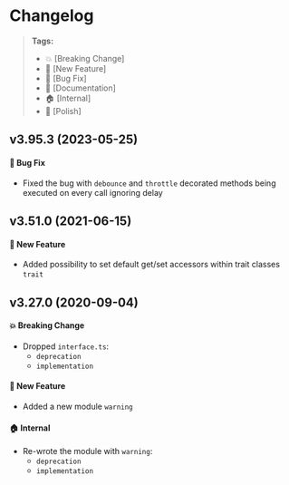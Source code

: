 Changelog
=========

> **Tags:**
> - :boom:       [Breaking Change]
> - :rocket:     [New Feature]
> - :bug:        [Bug Fix]
> - :memo:       [Documentation]
> - :house:      [Internal]
> - :nail_care:  [Polish]

## v3.95.3 (2023-05-25)

#### :bug: Bug Fix

* Fixed the bug with `debounce` and `throttle` decorated methods being executed on every call ignoring delay

## v3.51.0 (2021-06-15)

#### :rocket: New Feature

* Added possibility to set default get/set accessors within trait classes `trait`

## v3.27.0 (2020-09-04)

#### :boom: Breaking Change

* Dropped `interface.ts`:
  * `deprecation`
  * `implementation`

#### :rocket: New Feature

* Added a new module `warning`

#### :house: Internal

* Re-wrote the module with `warning`:
  * `deprecation`
  * `implementation`
